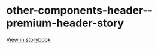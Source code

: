 # other-components-header--premium-header-story

[View in storybook](https://raw.githack.com/Independent-Digital-News-and-Media-Ltd/indy-branch-review/PR-7728-sb/index.html?path=/story/other-components-header--premium-header-story)